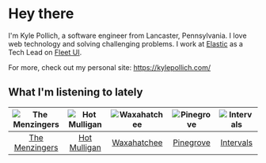 # Hey there


I'm Kyle Pollich, a software engineer from Lancaster, Pennsylvania. I love web technology and solving challenging problems.
I work at [Elastic](https://www.elastic.co/) as a Tech Lead on [Fleet UI](https://www.elastic.co/guide/en/fleet/current/fleet-overview.html).

For more, check out my personal site: https://kylepollich.com/

## What I'm listening to lately

<!-- begin artists -->
  |![The Menzingers](https://i.scdn.co/image/ab6761610000f178498bbee152e9598c134823a7)|![Hot Mulligan](https://i.scdn.co/image/ab6761610000f178ee0afe7cc83d3700ef6200b9)|![Waxahatchee](https://i.scdn.co/image/ab6761610000f178ea8a778151cc16305d1eebfa)|![Pinegrove](https://i.scdn.co/image/ab6761610000f17833dca482f170d638dde2cf30)|![Intervals](https://i.scdn.co/image/ab6761610000f17837ab27bc31a4f60710f4512d)|
  |:---:|:---:|:---:|:---:|:---:|
  |[The Menzingers](https://open.spotify.com/artist/7HWFXU9pHBj0u58yoRwwOJ)|[Hot Mulligan](https://open.spotify.com/artist/1lKZzN2d4IqiEYxyECIEHI)|[Waxahatchee](https://open.spotify.com/artist/5IWCU0V9evBlW4gIeGY4zF)|[Pinegrove](https://open.spotify.com/artist/2gbT6GPXMis0OAkZbEQCYB)|[Intervals](https://open.spotify.com/artist/0xpJGyjbEzkWSNfcf2tcMl)|
<!-- end artists -->
